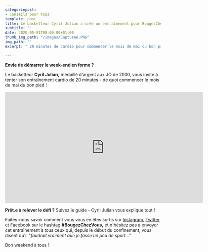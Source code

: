 ```yaml
---
categoriepost:
- Conseils pour tous
template: post
title: Le basketteur Cyril Julian a créé un entraînement pour BougezChezVous
subtitle: ''
date: 2020-05-01T00:00:00+01:00
thumb_img_path: "/images/Captureé.PNG"
img_path: ''
excerpt: " 20 minutes de cardio pour commencer le mois de mai du bon pied !"

---
```

**Envie de démarrer le week-end en forme ?** 

Le basketteur **Cyril Julian,** médaillé d'argent aux JO de 2000, vous invite à tenter son entraînement cardio de 20 minutes - de quoi commencer le mois de mai du bon pied !

<body> <iframe src="https://player.vimeo.com/video/413925872" width="640" height="360" frameborder="0" allow="autoplay; fullscreen" allowfullscreen></iframe> </body>

**Prêt.e à relever le défi ?** Suivez le guide - Cyril Julian vous explique tout !

Faites-nous savoir comment vous vous en êtes sortis sur [Instagram](https://www.instagram.com/sports.gouv/?hl=en), [Twitter](https://twitter.com/sports_gouv?lang=en) et [Facebook](https://www.facebook.com/sports.gouv.fr) sur le hashtag **#BougezChezVous,** et n'hésitez pas à envoyer cet entraînement à tous ceux qui, depuis le début du confinement, vous disent qu'il "_faudrait vraiment que je fasse un peu de sport..._"

Bon weekend à tous !